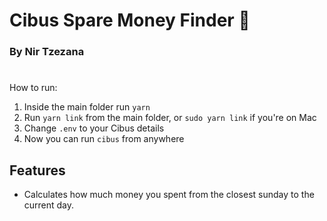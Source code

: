 # Cibus Spare Money Finder 🍔
### By Nir Tzezana
#
How to run:
1. Inside the main folder run `yarn`  
2. Run `yarn link` from the main folder, or `sudo yarn link` if you're on Mac
3. Change `.env` to your Cibus details
4. Now you can run `cibus` from anywhere

## Features

- Calculates how much money you spent from the closest sunday to the current day.
 
